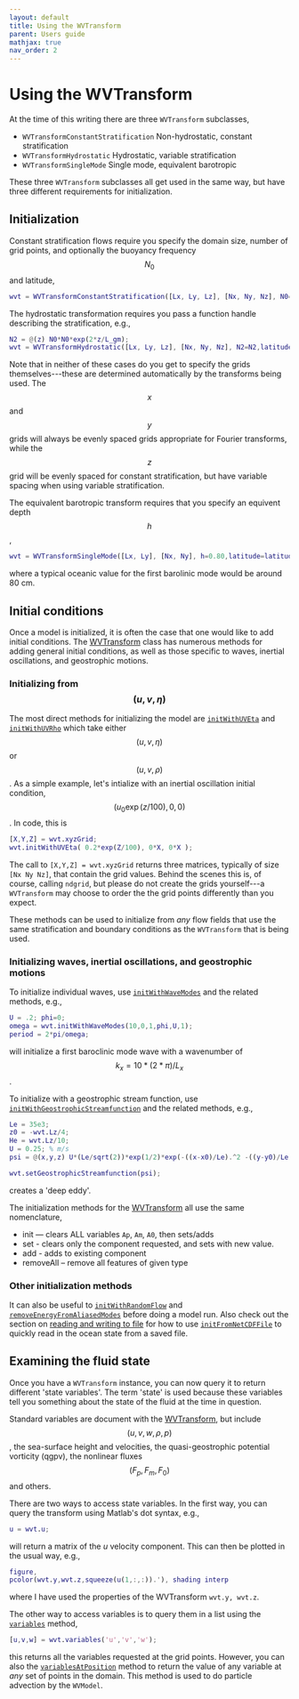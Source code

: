 ```yaml
---
layout: default
title: Using the WVTransform
parent: Users guide
mathjax: true
nav_order: 2
---
```


#  Using the WVTransform

At the time of this writing there are three `WVTransform` subclasses,
- `WVTransformConstantStratification` Non-hydrostatic, constant stratification
- `WVTransformHydrostatic` Hydrostatic, variable stratification
- `WVTransformSingleMode` Single mode, equivalent barotropic

These three `WVTransform` subclasses all get used in the same way, but have three different requirements for initialization.

## Initialization

Constant stratification flows require you specify the domain size, number of grid points, and optionally the buoyancy frequency $$N_0$$ and latitude,
```matlab
wvt = WVTransformConstantStratification([Lx, Ly, Lz], [Nx, Ny, Nz], N0=N0,latitude=latitude);
```

The hydrostatic transformation requires you pass a function handle describing the stratification, e.g.,
```matlab
N2 = @(z) N0*N0*exp(2*z/L_gm);
wvt = WVTransformHydrostatic([Lx, Ly, Lz], [Nx, Ny, Nz], N2=N2,latitude=latitude);
```

Note that in neither of these cases do you get to specify the grids themselves---these are determined automatically by the transforms being used. The $$x$$ and $$y$$ grids will always be evenly spaced grids appropriate for Fourier transforms, while the $$z$$ grid will be evenly spaced for constant stratification, but have variable spacing when using variable stratification.

The equivalent barotropic transform requires that you specify an equivent depth $$h$$,
```matlab
wvt = WVTransformSingleMode([Lx, Ly], [Nx, Ny], h=0.80,latitude=latitude);
```
where a typical oceanic value for the first barolinic mode would be around 80 cm.

## Initial conditions

Once a model is initialized, it is often the case that one would like to add initial conditions. The [WVTransform](/classes/wvtransform.html) class has numerous methods for adding general initial conditions, as well as those specific to waves, inertial oscillations, and geostrophic motions.

### Initializing from $$(u,v,\eta)$$

The most direct methods for initializing the model are [`initWithUVEta`](/classes/wvtransform/initwithuveta.html) and [`initWithUVRho`](/classes/wvtransform/initwithuvrho.html) which take either $$(u,v,\eta)$$ or $$(u,v,\rho)$$. As a simple example, let's intialize with an inertial oscillation initial condition, $$(u_0 \exp(z/100),0,0)$$. In code, this is
```matlab
[X,Y,Z] = wvt.xyzGrid;
wvt.initWithUVEta( 0.2*exp(Z/100), 0*X, 0*X );
```

The call to `[X,Y,Z] = wvt.xyzGrid` returns three matrices, typically of size `[Nx Ny Nz]`, that contain the grid values. Behind the scenes this is, of course, calling `ndgrid`, but please do not create the grids yourself---a `WVTransform` may choose to order the the grid points differently than you expect.

These methods can be used to initialize from *any* flow fields that use the same stratification and boundary conditions as the `WVTransform` that is being used.

### Initializing waves, inertial oscillations, and geostrophic motions

To initialize individual waves, use  [`initWithWaveModes`](/classes/wvtransform/initwithwavemodes.html) and the related methods, e.g.,
```matlab
U = .2; phi=0;
omega = wvt.initWithWaveModes(10,0,1,phi,U,1);
period = 2*pi/omega;
```
will initialize a first baroclinic mode wave with a wavenumber of $$k_x = 10*(2*\pi)/L_x$$.

To initialize with a geostrophic stream function, use  [`initWithGeostrophicStreamfunction`](/classes/wvtransform/initwithgeostrophicstreamfunction.html) and the related methods, e.g.,
```matlab
Le = 35e3;
z0 = -wvt.Lz/4;
He = wvt.Lz/10;
U = 0.25; % m/s
psi = @(x,y,z) U*(Le/sqrt(2))*exp(1/2)*exp(-((x-x0)/Le).^2 -((y-y0)/Le).^2) .* (erf((z-z0)/He)+1)/2;

wvt.setGeostrophicStreamfunction(psi);
```
creates a 'deep eddy'.

The initialization methods for the [WVTransform](/classes/wvtransform.html) all use the same nomenclature,

- init — clears ALL variables `Ap`, `Am`, `A0`, then sets/adds
- set  - clears only the component requested, and sets with new value.
- add  - adds to existing component
- removeAll – remove all features of given type  

### Other initialization methods

It can also be useful to [`initWithRandomFlow`](/classes/wvtransform/initwithrandomflow.html) and [`removeEnergyFromAliasedModes`](/classes/wvtransform/removeenergyfromaliasedmodes.html) before doing a model run. Also check out the section on [reading and writing to file](/users-guide/reading-and-writing-to-file.html) for how to use [`initFromNetCDFFile`](/classes/wvtransform/initfromnetcdffile.html) to quickly read in the ocean state from a saved file.

## Examining the fluid state

Once you have a `WVTransform` instance, you can now query it to return different 'state variables'. The term 'state' is used because these variables tell you something about the state of the fluid at the time in question.

Standard variables are document with the [WVTransform](/classes/wvtransform.html), but include $$(u,v,w,\rho,p)$$, the sea-surface height and velocities, the quasi-geostrophic potential vorticity (qgpv), the nonlinear fluxes $$(F_p, F_m, F_0)$$ and others. 

There are two ways to access state variables. In the first way, you can query the transform using Matlab's dot syntax, e.g.,
```matlab
u = wvt.u;
```
will return a matrix of the $u$ velocity component. This can then be plotted in the usual way, e.g.,
```matlab
figure,
pcolor(wvt.y,wvt.z,squeeze(u(1,:,:)).'), shading interp
```
where I have used the properties of the WVTransform `wvt.y, wvt.z`.

The other way to access variables is to query them in a list using the [`variables`](/classes/wvtransform/variables.html) method,
 ```matlab
[u,v,w] = wvt.variables('u','v','w');
```
this returns all the variables requested at the grid points. However, you can also the [`variablesAtPosition`](/classes/wvtransform/variablesatposition.html) method to return the value of any variable at *any* set of points in the domain. This method is used to do particle advection by the `WVModel`.


